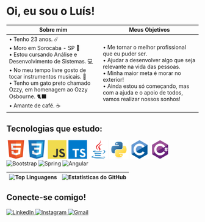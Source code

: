 # Oi, eu sou o Luís!


| **Sobre mim** | **Meus Objetivos** |
|---|---|
| • Tenho 23 anos. ☄️<br>• Moro em Sorocaba - SP 🌃<br>• Estou cursando Análise e Desenvolvimento de Sistemas. 💻<br>• No meu tempo livre gosto de tocar instrumentos musicais. 🎸<br>• Tenho um gato preto chamado Ozzy, em homenagem ao Ozzy Osbourne. 🐈‍⬛<br>• Amante de café. ☕ | • Me tornar o melhor profissional que eu puder ser.<br>• Ajudar a desenvolver algo que seja relevante na vida das pessoas.<br>• Minha maior meta é morar no exterior!<br>• Ainda estou só começando, mas com a ajuda e o apoio de todos, vamos realizar nossos sonhos!


## Tecnologias que estudo:
<p>
  <img src="https://raw.githubusercontent.com/devicons/devicon/master/icons/html5/html5-original.svg" alt="HTML5" width="50" height="50" />
  <img src="https://raw.githubusercontent.com/devicons/devicon/master/icons/css3/css3-original.svg" alt="CSS3" width="50" height="50" />
  <img src="https://raw.githubusercontent.com/devicons/devicon/master/icons/javascript/javascript-original.svg" alt="JavaScript" width="50" height="50" />
  <img src="https://raw.githubusercontent.com/devicons/devicon/master/icons/typescript/typescript-original.svg" alt="TypeScript" width="50" height="50" />
  <img src="https://raw.githubusercontent.com/devicons/devicon/master/icons/java/java-original.svg" alt="Java" width="50" height="50" />
  <img src="https://raw.githubusercontent.com/devicons/devicon/master/icons/python/python-original.svg" alt="Python" width="50" height="50" />
  <img src="https://raw.githubusercontent.com/devicons/devicon/master/icons/c/c-original.svg" alt="C" width="50" height="50" />
  <img src="https://raw.githubusercontent.com/devicons/devicon/master/icons/csharp/csharp-original.svg" alt="C#" width="50" height="50" /><br>
  <img src="https://cdn.jsdelivr.net/gh/devicons/devicon/icons/bootstrap/bootstrap-original.svg" alt="Bootstrap" width="50" height="50" />
  <img src="https://cdn.jsdelivr.net/gh/devicons/devicon/icons/spring/spring-original.svg" alt="Spring" width="50" height="50" />
  <img src="https://cdn.jsdelivr.net/gh/devicons/devicon/icons/angular/angular-original.svg" alt="Angular" width="50" height="50" />
</p>

| ![Top Linguagens](https://github-readme-stats.vercel.app/api/top-langs/?username=LGALopes&layout=compact&theme=tokyonight) | ![Estatísticas do GitHub](https://github-readme-stats.vercel.app/api?username=LGALopes&show_icons=true&count_private=true&theme=tokyonight) |
|---|---|
## Conecte-se comigo!

<p>
  <a href="https://www.linkedin.com/in/lgalopes" target="_blank">
    <img src="https://upload.wikimedia.org/wikipedia/commons/8/81/LinkedIn_icon.svg" alt="LinkedIn" width="50" height="50" />
  </a>
  <a href="https://www.instagram.com/eo_luisito" target="_blank">
    <img src="https://upload.wikimedia.org/wikipedia/commons/a/a5/Instagram_icon.png" alt="Instagram" width="50" height="50" />
  </a>
   <a href="mailto:luisgustavo.rosario27@gmail.com">
    <img src="https://cdn-icons-png.flaticon.com/512/732/732200.png" alt="Gmail" width="50" height="50" />
  </a>
</p>


